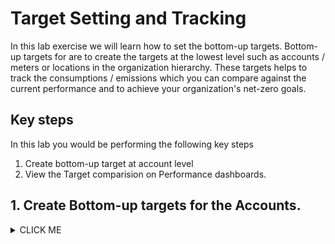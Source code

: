 # Target Setting and Tracking

In this lab exercise we will learn how to set the bottom-up targets. Bottom-up targets for are to create the targets at the lowest level such as accounts / meters or locations  in the organization hierarchy.  These targets helps to track the consumptions / emissions which you can compare against the current performance and to achieve your organization's net-zero goals.  

## Key steps

In this lab you would be performing the following key steps
1. Create bottom-up target at account level
2. View the Target comparision on Performance dashboards.


## 1. Create Bottom-up targets for the Accounts. 

<details><summary>CLICK ME</summary>

Lets say the business unit leader tasked to reduce the consumptions for each individual datatype for the location - IN Bank - Mumbai Co

To start with, the business unit leader focused on to reduce Electricity and Gasoline. Hence the business leader came up with the reduction targets for these two accounts belongs to the locations.  The data for each of this data type is captured in respective accounts, hence the target is set directly on the Account level 

#### Data type: Electricity, Account: IN Bank - Mumbai Co-Electricity 
- Target value : 5000 kwh
- Time-frame: Jan 2023 - Dec 2023
- Track in Native Units
 
#### Data type: Gasoline, Account: IN Bank - Mumbai Co-Gas
- Target value : 500 gal
- Time-frame: Jan 2023 - Dec 2023
- Track in Native Units
 
Lets now create these targets in the Envizi Platform.  To start with the first step is to create a Target container and then add the targets for various accounts / locations.

### 1.1 Create Bottom-up target

<details><summary>CLICK ME</summary>

1. Navigate to `Manage > TARGETS AND RATES > Bottom-up Targets` 

<img src="images/Envizi-Navigate-targets.png">

2. Click on `Create New `  on the `Bottom-up Targets` page
   
3. Provide the deatils as below: 

- `Name`: Name of the target 
- `Description`: Optional
- `Target type`: Select `Native Unit Target`
- `Measured in`: Leave to defaults. Auto populated for the `Native Unit Target`
- `Lowest level of targets:` Select `Account/Meter` 
- `Effective From`: Jan 2023
- `Effective To`: Dec 2023
- `Target Status`: `Active` (Default)

<img src="images/IN Bank - Mumbai Co-Target-Y23-create.png">

4. Click on `Save` 

<img src="images/IN Bank - Mumbai Co-Target-Y23-view.png">

Now that the Bottom-up Target container is created to hold the target data for the accounts.

</details>

### 1.2 Create Target Data for the identified accounts 

<details><summary>CLICK ME</summary>

##### 1.2.1 Data type: Electricity, Account: IN Bank - Mumbai Co-Electricity 

- Target value : 5000 kwh
- Time-frame: Jan 2023 - Dec 2023
- Track in Native Units

1. Select target created above `IN Bank - Mumbai Co-Target-Y23` .  `Right-click `or click on `Actions` 
   
2. Select `Target Data`

<img src="images/IN Bank - Mumbai Co-Target-Y23-TargetData.png">

3. On `Full Period Target Data` page, click on `Create New`

4. In the pou-up window, provide the values as below
-  `Target`: Leave to defaults selected
-  `For`: chose `Accounts`
-  `Named`: Type account name / number` IN Bank - Mumbai Co-Electricity` and select the matched value
-  `From` and `To`: Leave to the defaults values populated as per the Target for this lab exercise
-  `Data Type(s):` leave to deautl, as it is populated based on the account selected
-  `Measuring`: Leave to default , `Native Units`
-  `Target Value`: Provide target value to set for this account - `5000` 
-  `Units`: Leave to default

<img src="images/IN Bank - Mumbai Co-Electricity-TargetData-1.png">

<img src="images/IN Bank - Mumbai Co-Electricity-TargetData-2.png">

5. Click `Save`


##### 1.2.2 Data type: Gasoline, Account: IN Bank - Mumbai Co-Gas

- Target value : 500
- Time-frame: Jan 2023 - Dec 2023
- Track in Native Units

1. Repeat the steps 1.2.1 for the account `IN Bank - Mumbai Co-Gas`
2. Make sure to provide the Account number and target values correctly
  
<img src="images/IN Bank - Mumbai Co-Gas-TargetData.png">

Now, we have created the Bottiom-up target for the two accounts as shown in the below screenshot

<img src="images/IN Bank - Mumbai Co-Account-TargetData.png">

</details>

## 2. View the Target comparision on Performance dashboards.

<details><summary>CLICK ME</summary>

As we have created the bottom-up target and target values set for the accounts, lets have a look at how the consumption values vs target for these accounts.
Note: there can be a 24hr delay after changing the status before the target data is updated/removed in the datamart which provides data for the dashboards and reports. 

1. Navigate to `Monitor > Performance > Performance By Data Type` 

2. On `Performance By Data Type` page, Click on `Filters`

### 2.1 View  Target comaprision for data type : Electricity

<details><summary>CLICK ME</summary>


1. Select below filters and and `Apply`
   
- `Group`: `IN Bank` -  Select only the group which your accounts / locations belongs to. You can still narrow down selection to  `IN Bank - APAC Corp Offices`

- `Measures`: Select `Electricity` 
- `Locations`: Select `IN Bank - Mumbai Co`
  
  <img src="images/Pefromance-by-dataTyPe-Filter-Electricity.png">

2. On `Performance By Data Type` , Click on the drop-down and select `Compare with Target`
   
3. Select `View as kwh` in the next drop-down
   
4. Set the time frame  Jan 23 - Dec 23 
   
5. View the details and Target data value for the target period

<img src="images/Pefromance-by-dataTyPe-dashboard-electricity-0.png">


Similarly, you can  view the Target comparisoion for the other datatype for which the target was set above. 

</details>

### 2.2 View  Target comaprision for data type : Gasoline

<details><summary>CLICK ME</summary>

1. Select the filter for 
- `Group`: `IN Bank`
- `Measures`: Select `Electricity` 
- `Locations`: Select `IN Bank - Mumbai Co`

<img src="images/Pefromance-by-dataTyPe-Filter-Gas.png">

2. On `Performance By Data Type` , Click on the drop-down and select `Compare with Target`

3. Select `View as gal` in the next drop-down

<img src="images/Pefromance-by-dataTyPe-dashboard-gas.png">


4. Observer that yearly target values are not met and actually the cosumption is 75%  increased than target value
   
</details>

</details>

## Conclusion:
In this lab we have learnt how to create the bottom-up targets at last level of organization heirarchy that is account level. YOu can create bottom-up target at account / meter or location level. We have also set the yearly target for the various activity data and compared the targets against the yearly consumption.

